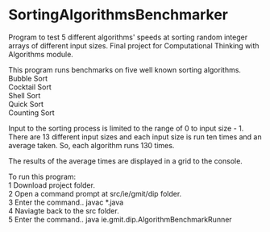 # SortingAlgorithmsBenchmarker
Program to test 5 different algorithms' speeds at sorting random integer arrays of different input sizes. Final project for Computational Thinking with Algorithms module.

This program runs benchmarks on five well known sorting algorithms.<br>
Bubble Sort<br>
Cocktail Sort<br>
Shell Sort<br>
Quick Sort<br>
Counting Sort<br>

Input to the sorting process is limited to the range of 0 to input size - 1.
There are 13 different input sizes and each input size is run ten times and an average taken. So, each algorithm runs 130 times.

The results of the average times are displayed in a grid to the console.

To run this program:<br>
1 Download project folder.<br>
2 Open a command prompt at src/ie/gmit/dip folder.<br>
3 Enter the command..   javac *.java<br>
4 Naviagte back to the src folder.<br>
5 Enter the command..   java ie.gmit.dip.AlgorithmBenchmarkRunner<br>
